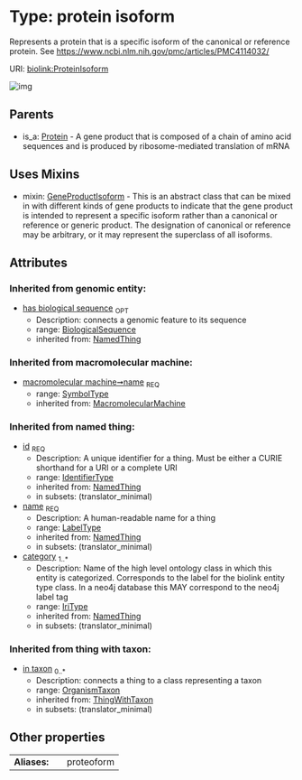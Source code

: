 
# Type: protein isoform


Represents a protein that is a specific isoform of the canonical or reference protein. See https://www.ncbi.nlm.nih.gov/pmc/articles/PMC4114032/

URI: [biolink:ProteinIsoform](https://w3id.org/biolink/vocab/ProteinIsoform)


![img](http://yuml.me/diagram/nofunky;dir:TB/class/[OrganismTaxon]<in%20taxon(i)%200..*-%20[ProteinIsoform&#124;name(i):symbol_type;has_biological_sequence(i):biological_sequence%20%3F;id(i):identifier_type;category(i):iri_type%20%2B],%20[ProteinIsoform]uses%20-.->[GeneProductIsoform],%20[Protein]^-[ProteinIsoform])

## Parents

 *  is_a: [Protein](Protein.md) - A gene product that is composed of a chain of amino acid sequences and is produced by ribosome-mediated translation of mRNA

## Uses Mixins

 *  mixin: [GeneProductIsoform](GeneProductIsoform.md) - This is an abstract class that can be mixed in with different kinds of gene products to indicate that the gene product is intended to represent a specific isoform rather than a canonical or reference or generic product. The designation of canonical or reference may be arbitrary, or it may represent the superclass of all isoforms.

## Attributes


### Inherited from genomic entity:

 * [has biological sequence](has_biological_sequence.md)  <sub>OPT</sub>
    * Description: connects a genomic feature to its sequence
    * range: [BiologicalSequence](types/BiologicalSequence.md)
    * inherited from: [NamedThing](NamedThing.md)

### Inherited from macromolecular machine:

 * [macromolecular machine➞name](macromolecular_machine_name.md)  <sub>REQ</sub>
    * range: [SymbolType](types/SymbolType.md)
    * inherited from: [MacromolecularMachine](MacromolecularMachine.md)

### Inherited from named thing:

 * [id](id.md)  <sub>REQ</sub>
    * Description: A unique identifier for a thing. Must be either a CURIE shorthand for a URI or a complete URI
    * range: [IdentifierType](types/IdentifierType.md)
    * inherited from: [NamedThing](NamedThing.md)
    * in subsets: (translator_minimal)
 * [name](name.md)  <sub>REQ</sub>
    * Description: A human-readable name for a thing
    * range: [LabelType](types/LabelType.md)
    * inherited from: [NamedThing](NamedThing.md)
    * in subsets: (translator_minimal)
 * [category](category.md)  <sub>1..*</sub>
    * Description: Name of the high level ontology class in which this entity is categorized. Corresponds to the label for the biolink entity type class. In a neo4j database this MAY correspond to the neo4j label tag
    * range: [IriType](types/IriType.md)
    * inherited from: [NamedThing](NamedThing.md)
    * in subsets: (translator_minimal)

### Inherited from thing with taxon:

 * [in taxon](in_taxon.md)  <sub>0..*</sub>
    * Description: connects a thing to a class representing a taxon
    * range: [OrganismTaxon](OrganismTaxon.md)
    * inherited from: [ThingWithTaxon](ThingWithTaxon.md)
    * in subsets: (translator_minimal)

## Other properties

|  |  |  |
| --- | --- | --- |
| **Aliases:** | | proteoform |


